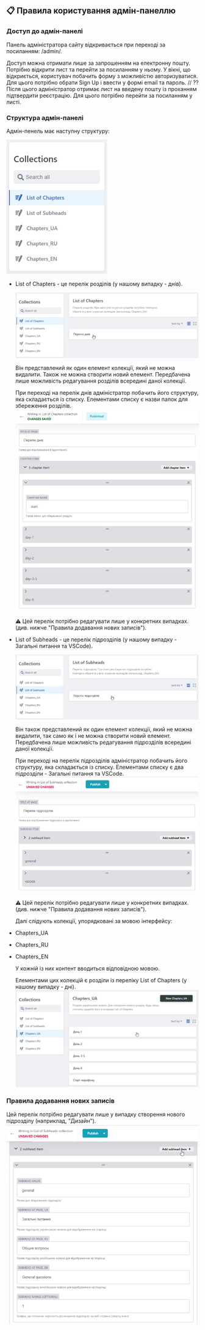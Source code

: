 ## 📋 Правила користування адмін-панеллю

### Доступ до адмін-панелі

Панель адміністратора сайту відкривається при переході за посиланням: /admin/.

Доступ можна отримати лише за запрошенням на електронну пошту. Потрібно відкрити
лист та перейти за посиланням у ньому. У вікні, що відкриється, користувач
побачить форму з можливістю авторизуватися. Для цього потрібно обрати Sign Up і
ввести у формі email та пароль. // ?? Після цього адміністратор отримає лист на
введену пошту із проханням підтвердити реєстрацію. Для цього потрібно перейти за
посиланням у листі.

### Структура адмін-панелі

Адмін-пенель має наступну структуру:

![Структура адмін-панелі](./src/assets/images/readme/admin-1.jpg)

- List of Chapters - це перелік розділів (у нашому випадку - днів).

  ![Перелік розділів адмін-панелі](./src/assets/images/readme/admin-3.jpg)

  Він представлений як один елемент колекції, який не можна видалити. Також не
  можна створити новий елемент. Передбачена лише можливість редагування розділів
  всередині даної колекції.

  При переході на перелік днів адміністратор побачить його структуру, яка
  складається із списку. Елементами списку є назви папок для збереження
  розділів.
  ![Перелік розділів адмін-панелі](./src/assets/images/readme/admin-2.jpg)

  ⚠️ Цей перелік потрібно редагувати лише у конкретних випадках. (див. нижче
  "Правила додавання нових записів").

- List of Subheads - це перелік підрозділів (у нашому випадку - Загальні питання
  та VSCode).

  ![Перелік підрозділів адмін-панелі](./src/assets/images/readme/admin-4.jpg)

  Він також представлений як один елемент колекції, який не можна видалити, так
  само як і не можна створити новий елемент. Передбачена лише можливість
  редагування підрозділів всередині даної колекції.

  При переході на перелік підрозділів адміністратор побачить його структуру, яка
  складається із списку. Елементами списку є два підрозділи - Загальні питання
  та VSCode.
  ![Перелік підрозділів адмін-панелі](./src/assets/images/readme/admin-5.jpg)

  ⚠️ Цей перелік потрібно редагувати лише у конкретних випадках. (див. нижче
  "Правила додавання нових записів").

  Далі слідують колекції, упорядковані за мовою інтерфейсу:

- Chapters_UA
- Chapters_RU
- Chapters_EN

  У кожній із них контент вводиться відповідною мовою.

  Елементами цих колекцій є розділи із переліку List of Chapters (у нашому
  випадку - дні).
  ![Перелік підрозділів адмін-панелі](./src/assets/images/readme/admin-7.jpg)

### Правила додавання нових записів

Цей перелік потрібно редагувати лише у випадку створення нового підрозділу
(наприклад, "Дизайн").
![Створення нового підрозділу у адмін-панелі](./src/assets/images/readme/admin-6.jpg)
